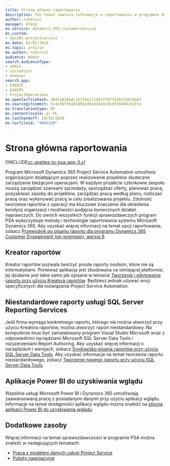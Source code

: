 ```yaml
---
title: Strona główna raportowania
description: Ten temat zawiera informacje o raportowaniu w programie Dynamics 365 Project Service Automation.
author: ruhercul
manager: kfend
ms.service: dynamics-365-customerservice
ms.custom:
- dyn365-projectservice
ms.date: 03/01/2019
ms.topic: article
ms.author: ruhercul
audience: Admin
search.audienceType:
- admin
- customizer
- enduser
search.app:
- D365CE
- D365PS
- ProjectOperations
ms.openlocfilehash: 30411818bdc1b370a71148cf79f743413167dab2
ms.sourcegitcommit: 5c4c9bf3ba018562d6cb3443c01d550489c415fa
ms.translationtype: HT
ms.contentlocale: pl-PL
ms.lasthandoff: 10/16/2020
ms.locfileid: "4082239"
---
```

# <a name="reporting-home-page"></a>Strona główna raportowania

[!INCLUDE[cc-applies-to-psa-app-3.x](../includes/cc-applies-to-psa-app-3x.md)]

Program Microsoft Dynamics 365 Project Service Automation umożliwia organizacjom działającym poprzez realizowanie projektów skuteczne zarządzanie bieżącymi operacjami. W każdym projekcie członkowie zespołu muszą zarządzać szansami sprzedaży, sporządzać oferty, planować pracę, pozyskiwać zasoby do projektów, zarządzać pracą według planu, rozliczać pracę oraz wykonywać pracę w celu zrealizowania projektu. Zdolność tworzenia raportów z operacji ma kluczowe znaczenie dla określenia kondycji organizacji i możliwości podjęcia koniecznych działań naprawczych. Do swoich wszystkich funkcji sprawozdawczych program PSA wykorzystuje metody i technologie raportowania systemu Microsoft Dynamics 365. Aby uzyskać więcej informacji na temat opcji raportowania, zobacz [Przewodnik po pisaniu raportu dla programu Dynamics 365 Customer Engagement (on-premises), wersja 9](https://docs.microsoft.com/dynamics365/customerengagement/on-premises/analytics/reporting-analytics-with-dynamics-365).

## <a name="report-wizard"></a>Kreator raportów

Kreator raportów pozwala tworzyć proste raporty osobom, które nie są informatykami. Ponieważ aplikacja jest zbudowana na istniejącej platformie, jej działanie jest takie samo jak opisane w temacie [Tworzenie i edytowanie raportu przy użyciu Kreatora raportów](https://docs.microsoft.com/dynamics365/customerengagement/on-premises/basics/create-edit-copy-report-wizard). Będziesz jednak używać encji specyficznych dla rozwiązania Project Service Automation.

## <a name="custom-sql-server-reporting-services-reports"></a>Niestandardowe raporty usługi SQL Server Reporting Services

Jeśli firma wymaga konkretnego raportu, którego nie można utworzyć przy użyciu Kreatora raportów, można utworzyć raport niestandardowy. Na komputerze musi być zainstalowany program Visual Studio Microsoft wraz z odpowiednimi narzędziami Microsoft SQL Server Data Tools i rozszerzeniami Report Authoring. Aby uzyskać więcej informacji o narzędziach i wersjach, zobacz [Środowisko pisania raportów przy użyciu SQL Server Data Tools](https://docs.microsoft.com/dynamics365/customerengagement/on-premises/analytics/report-writing-environment-using-sql-server-data-tools). Aby uzyskać informacje na temat tworzenia raportu niestandardowego, zobacz [Tworzenie nowego raportu przy użyciu SQL Server Data Tools](https://docs.microsoft.com/dynamics365/customerengagement/on-premises/analytics/create-a-new-report-using-sql-server-data-tools).

## <a name="power-bi-insights-apps"></a>Aplikacje Power BI do uzyskiwania wglądu

Wspólnie usługi Microsoft Power BI i Dynamics 365 umożliwiają zaawansowaną pracę z posiadanymi danymi przy użyciu aplikacji wglądu. Informacje na temat dostępności aplikacji wglądu można znaleźć na [stronie aplikacji Power BI do uzyskiwania wglądu](https://powerbi.microsoft.com/power-bi-insights-apps/).


## <a name="additional-resources"></a>Dodatkowe zasoby
Więcej informacji na temat sprawozdawczości w programie PSA można znaleźć w następujących tematach:

- [Praca z modelem danych usługi Project Service](reports-working-project-service-data-model.md)
- [Pulpity nawigacyjne](reports-dashboards.md)

